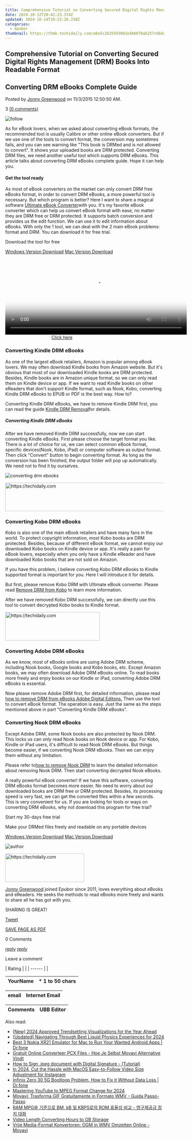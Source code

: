```yaml
---
title: Comprehensive Tutorial on Converting Secured Digital Rights Management (DRM) Books Into Readable Format
date: 2024-10-12T20:42:23.374Z
updated: 2024-10-14T19:23:26.230Z
categories:
  - epubor
thumbnail: https://thmb.techidaily.com/a6e5c2635593081e4b6078ab257c66dc8d161f27c4d38e31625bbbc9b89480a6.jpg
---
```


## Comprehensive Tutorial on Converting Secured Digital Rights Management (DRM) Books Into Readable Format

## Converting DRM eBooks Complete Guide

Posted by [Jonny Greenwood](https://plus.google.com/u/0/+JonnyGreenwood999) on 11/3/2015 12:50:50 AM.

3 [(0 comments)](http://www.epubor.com/#comment-area) 

![follow](http://www.epubor.com/images/follow.png)

As for eBook lovers, when we asked about converting eBook formats, the recommended tool is usually Calibre or other online eBook converters. But if we use one of the tools to convert format, the conversion may sometimes fails, and you can see warning like "This book is DRMed and is not allowed to convert". It shows your uploaded books are DRM protected. Converting DRM files, we need another useful tool which supports DRM eBooks. This article talks about converting DRM eBooks complete guide. Hope it can help you.

#### Get the tool ready

As most of eBook converters on the market can only convert DRM free eBooks format, in order to convert DRM eBooks, a more powerful tool is necessary. But which program is better? Here I want to share a magical software [Ultimate eBook Converter](https://tools.techidaily.com/epubor/ultimate/)with you. It's my favorite eBook converter which can help us convert eBook format with ease, no matter they are DRM free or DRM protected. It supports batch conversion and provides us the edit function. We can use it to edit information about eBooks. With only the 1 tool, we can deal with the 2 main eBook problems: format and DRM. You can download it for free trial.

Download the tool for free

[Windows Version Download](https://tools.techidaily.com/epubor/ultimate/) [Mac Version Download](https://tools.techidaily.com/epubor/ultimate/)

<!-- affiliate ads begin -->
<span id="1983588">
					<video width="576" height="240" style="cursor:pointer"
           poster="//a.impactradius-go.com/display-clicktoplayimage/1983588.png"
           onclick="if(!this.playClicked){this.play();this.setAttribute('controls',true);this.playClicked=true;}">
	   <source src="//a.impactradius-go.com/display-ad/22993-1983588">
	   <img src="//a.impactradius-go.com/display-clicktoplayimage/1983588.png" style="border: none; height: 100%; width: 100%; object-fit: contain">
	</video>
	<div style="width:360px;text-align:center"><a href="javascript:window.open(decodeURIComponent('https%3A%2F%2Fhomestyler.sjv.io%2Fc%2F5597632%2F1983588%2F22993'), '_blank');void(0);">Click here</a></div>
</span>
<img height="0" width="0" src="https://imp.pxf.io/i/5597632/1983588/22993" style="position:absolute;visibility:hidden;" border="0" />
<!-- affiliate ads end -->

### Converting Kindle DRM eBooks

As one of the largest eBook retailers, Amazon is popular among eBook lovers. We may often download Kindle books from Amazon website. But it's obvious that most of our downloaded Kindle books are DRM protected. Besides, Kindle books are in Amazon unique format, so we can only read them on Kindle device or app. If we want to read Kindle books on other eReaders that don't support Kindle format, such as Nook, Kobo, converting Kindle DRM eBooks to EPUB or PDF is the best way. How to? 

Converting Kindle DRM eBooks, we have to remove Kindle DRM first, you can read the guide [Kindle DRM Removal](https://tools.techidaily.com/epubor/products/)for details. 

##### **Converting Kindle DRM eBooks**

  
After we have removed Kindle DRM successfully, now we can start converting Kindle eBooks. First please choose the target format you like. There is a lot of choice for us, we can select common eBook format, specific devices(Nook, Kobo, iPad) or computer software as output format. Then click "Convert" button to begin converting format. As long as the conversion has been finished, the output folder will pop up automatically. We need not to find it by ourselves. 

![converting drm ebooks](http://www.epubor.com/images/uppic/converting-drm-kindle-eBooks.png)

<!-- affiliate ads begin -->
<a href="https://appsumo.8odi.net/c/5597632/2118315/7443" target="_top" id="2118315">
  <img src="//a.impactradius-go.com/display-ad/7443-2118315" border="0" alt="https://techidaily.com" width="728" height="90"/>
</a>
<img height="0" width="0" src="https://appsumo.8odi.net/i/5597632/2118315/7443" style="position:absolute;visibility:hidden;" border="0" />
<!-- affiliate ads end -->

###  Converting Kobo DRM eBooks

Kobo is also one of the main eBook retailers and have many fans in the world. To protect copyright information, most Kobo books are DRM protected. Besides, because of different eBook format, we cannot enjoy our downloaded Kobo books on Kindle device or app. It's really a pain for eBook lovers, especially when you only have a Kindle eReader and have downloaded Kobo books that are not sold on Amazon.

If you have this problem, I believe converting Kobo DRM eBooks to Kindle supported format is important for you. Here I will introduce it for details.

But first, please remove Kobo DRM with Ultimate eBook converter. Please read [Remove DRM from Kobo](https://tools.techidaily.com/epubor/products/) to learn more information. 

After we have removed Kobo DRM successfully, we can directly use this tool to convert decrypted Kobo books to Kindle format.

<!-- affiliate ads begin -->
<a href="https://25home.pxf.io/c/5597632/2148644/16836" target="_top" id="2148644">
  <img src="//a.impactradius-go.com/display-ad/16836-2148644" border="0" alt="https://techidaily.com" width="300" height="90"/>
</a>
<img height="0" width="0" src="https://25home.pxf.io/i/5597632/2148644/16836" style="position:absolute;visibility:hidden;" border="0" />
<!-- affiliate ads end -->

### Converting Adobe DRM eBooks

As we know, most of eBooks online are using Adobe DRM scheme, including Nook books, Google books and Kobo books, etc. Except Amazon books, we may often download Adobe DRM eBooks online. To read books more freely and enjoy books on our Kindle or iPad, converting Adobe DRM eBooks is essential.

Now please remove Adobe DRM first, for detailed information, please read [how to remove DRM from eBooks Adobe Digital Editons.](https://tools.techidaily.com/epubor/products/) Then use the tool to convert eBook format. The operation is easy. Just the same as the steps mentioned above in part "Converting Kindle DRM eBooks".

### Converting Nook DRM eBooks

Except Adobe DRM, some Nook books are also protected by Nook DRM. This locks us can only read Nook books on Nook device or app. For Kobo, Kindle or iPad users, it's difficult to read Nook DRM eBooks. But things become easier, if we converting Nook DRM eBooks. Then we can enjoy them without any limitation.

Please refer to[how to remove Nook DRM](https://tools.techidaily.com/epubor/products/) to learn the detailed information about removing Nook DRM. Then start converting decrypted Nook eBooks.

A really powerful eBook converter! If we have this software, converting DRM eBooks format becomes more easier. No need to worry about our downloaded books are DRM free or DRM protected. Besides, its processing speed is very fast, we can get the converted files within a few seconds. This is very convenient for us. If you are looking for tools or ways on converting DRM eBooks, why not download this program for free trial? 

Start my 30-days free trial

Make your DRMed files freely and readable on any portable devices

[Windows Version Download](https://tools.techidaily.com/epubor/ultimate/) [Mac Version Download](https://tools.techidaily.com/epubor/ultimate/)

![author](http://www.epubor.com/images/uppic/jonny.png)

<!-- affiliate ads begin -->
<a href="https://aligracehair.sjv.io/c/5597632/2135354/19272" target="_top" id="2135354">
  <img src="//a.impactradius-go.com/display-ad/19272-2135354" border="0" alt="https://techidaily.com" width="250" height="90"/>
</a>
<img height="0" width="0" src="https://aligracehair.sjv.io/i/5597632/2135354/19272" style="position:absolute;visibility:hidden;" border="0" />
<!-- affiliate ads end -->

[Jonny Greenwood](https://plus.google.com/u/0/+JonnyGreenwood999) joined Epubor since 2011, loves everything about eBooks and eReaders. He seeks the methods to read eBooks more freely and wants to share all he has got with you.

SHARING IS GREAT!

[Tweet](https://twitter.com/share) 

[SAVE PAGE AS PDF](https://tools.techidaily.com/epubor/products/) 

0 Comments

[reply](https://tools.techidaily.com/epubor/products/) [reply](https://tools.techidaily.com/epubor/products/) 

Leave a comment

| Rating |  |
| ------ |  |

| YourName | \*  1 to 50 chars |
| -------- | ----------------- |

| email | Internet Email |
| ----- | -------------- |

| Comments | UBB Editor |
| -------- | ---------- |

<ins class="adsbygoogle"
     style="display:block"
     data-ad-format="autorelaxed"
     data-ad-client="ca-pub-7571918770474297"
     data-ad-slot="1223367746"></ins>

<ins class="adsbygoogle"
     style="display:block"
     data-ad-client="ca-pub-7571918770474297"
     data-ad-slot="8358498916"
     data-ad-format="auto"
     data-full-width-responsive="true"></ins>

<span class="atpl-alsoreadstyle">Also read:</span>
<div><ul>
<li><a href="https://youtube-blog.techidaily.com/024-approved-trendsetting-visualizations-for-the-year-ahead/"><u>[New] 2024 Approved Trendsetting Visualizations for the Year Ahead</u></a></li>
<li><a href="https://screen-capture.techidaily.com/updated-navigating-through-best-liquid-physics-experiences-for-2024/"><u>[Updated] Navigating Through Best Liquid Physics Experiences for 2024</u></a></li>
<li><a href="https://screen-mirror.techidaily.com/best-3-nokia-xr21-emulator-for-mac-to-run-your-wanted-android-apps-drfone-by-drfone-android/"><u>Best 3 Nokia XR21 Emulator for Mac to Run Your Wanted Android Apps | Dr.fone</u></a></li>
<li><a href="https://discover-able.techidaily.com/gratuit-online-converteer-pcx-files-hoe-je-selbst-movavi-alternative-vindt/"><u>Gratuit Online Converteer PCX Files - Hoe Je Selbst Movavi Alternative Vindt</u></a></li>
<li><a href="https://blog-min.techidaily.com/how-to-sign-jpeg-document-with-digital-signature-tutorial-by-ldigisigner-sign-a-jpg-sign-a-jpg/"><u>How to Sign .jpeg document with Digital Signature - (Tutorial)</u></a></li>
<li><a href="https://instagram-clips.techidaily.com/in-2024-cut-the-hassle-with-macos-easy-to-follow-video-size-adjustment-for-instagram/"><u>In 2024, Cut the Hassle with MacOS Easy-to-Follow Video Size Adjustment for Instagram</u></a></li>
<li><a href="https://fix-guide.techidaily.com/infinix-zero-30-5g-bootloop-problem-how-to-fix-it-without-data-loss-drfone-by-drfone-fix-android-problems-fix-android-problems/"><u>Infinix Zero 30 5G Bootloop Problem, How to Fix it Without Data Loss | Dr.fone</u></a></li>
<li><a href="https://extra-approaches.techidaily.com/mastering-youtube-to-mpeg-format-change-for-2024/"><u>Mastering YouTube to MPEG Format Change for 2024</u></a></li>
<li><a href="https://discover-able.techidaily.com/movavi-trasforma-gif-gratuitamente-in-formato-wmv-guida-passo-passo/"><u>Movavi: Trasforma GIF Gratuitamente in Formato WMV - Guida Passo-Passo</u></a></li>
<li><a href="https://discover-able.techidaily.com/ram-mpg-bm-kb-kbps-rom/"><u>RAM MPG을 기준으로 BM, kB 및 KBPS로의 ROM 효율성 비교 - 영구제공금 장치 대화</u></a></li>
<li><a href="https://fox-friendly.techidaily.com/video-length-converting-hours-to-gb-storage/"><u>Video Length Converting Hours to GB Storage</u></a></li>
<li><a href="https://discover-able.techidaily.com/vrije-media-format-konvertoren-ogm-in-wmv-omzetten-online-movavi/"><u>Vrije Media-Format Konvertoren: OGM in WMV Omzetten Online - Movavi</u></a></li>
</ul></div>

